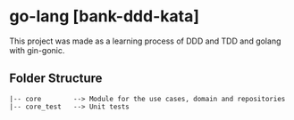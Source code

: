 # go-lang [bank-ddd-kata]
This project was made as a learning process of DDD and TDD and golang with gin-gonic.

## Folder Structure
```
|-- core        --> Module for the use cases, domain and repositories
|-- core_test   --> Unit tests
```
